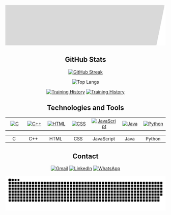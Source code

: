![banner](https://github.com/michelleGomes85/michelleGomes85/blob/main/banner-home.gif)


<div align="center">
  
  ## GitHub Stats
  
  [![GitHub Streak](http://github-readme-streak-stats.herokuapp.com?user=michelleGomes85&theme=dracula&background=000000)](https://git.io/streak-stats)
  
![Top Langs](https://github-readme-stats.vercel.app/api/top-langs/?username=michelleGomes85&langs_count=8&theme=dracula&bg_color=000000&layout=compact&card_width=350)

  [![Training History](https://img.shields.io/badge/▶-000?style=for-the-badge&logo=movie&logoColor=E94D5F)](https://github.com/michelleGomes85/Achievements/blob/main/README.md)
  [![Training History](https://img.shields.io/badge/Training%20History-%23000000.svg?style=for-the-badge&logo=book&logoColor=white)](https://github.com/michelleGomes85/Achievements/blob/main/README.md)

  ## Technologies and Tools
  
<table align="center">
  <tr>
    <td align="center" width="100">
      <a href="https://skillicons.dev">
        <img src="https://skillicons.dev/icons?i=c" alt="C" width="50" height="50"/>
      </a>
    </td>
    <td align="center" width="100">
      <a href="https://skillicons.dev">
        <img src="https://skillicons.dev/icons?i=cpp" alt="C++" width="50" height="50"/>
      </a>
    </td>
    <td align="center" width="100">
      <a href="https://skillicons.dev">
        <img src="https://skillicons.dev/icons?i=html" alt="HTML" width="50" height="50"/>
      </a>
    </td>
    <td align="center" width="100">
      <a href="https://skillicons.dev">
        <img src="https://skillicons.dev/icons?i=css" alt="CSS" width="50" height="50"/>
      </a>
    </td>
    <td align="center" width="100">
      <a href="https://skillicons.dev">
        <img src="https://skillicons.dev/icons?i=js" alt="JavaScript" width="50" height="50"/>
      </a>
    </td>
    <td align="center" width="100">
      <a href="https://devicon.dev">
        <img src="https://cdn.jsdelivr.net/gh/devicons/devicon/icons/java/java-original.svg" alt="Java" width="50" height="50"/>
      </a>
    </td>
    <td align="center" width="100">
      <a href="https://skillicons.dev">
        <img src="https://skillicons.dev/icons?i=python" alt="Python" width="50" height="50"/>
      </a>
    </td>
  </tr>
</table>

<table align="center">
  <tr>
    <td align="center" width="100">C</td>
    <td align="center" width="100">C++</td>
    <td align="center" width="100">HTML</td>
    <td align="center" width="100">CSS</td>
    <td align="center" width="100">JavaScript</td>
    <td align="center" width="100">Java</td>
    <td align="center" width="100">Python</td>
  </tr>
</table>





  ## Contact
  
  <a href="https://mail.google.com/mail/?view=cm&fs=1&to=gmichele498@gmail.com&su=Contato pelo GitHub&body=Olá%20Tudo%20Bem!" target="_blank"><img src="https://img.icons8.com/fluent/48/000000/gmail.png" alt="Gmail" width="60" height="60"></a>
  <a href="https://www.linkedin.com/in/michelleGomes85/" target="_blank"><img src="https://img.icons8.com/fluent/48/000000/linkedin.png" alt="LinkedIn" width="60" height="60"/></a>
  <a href="https://wa.me/5532987094454" target="_blank"><img src="https://img.icons8.com/fluent/48/000000/whatsapp.png" alt="WhatsApp" width="60" height="60"/></a>

  <picture>
    <source media="(prefers-color-scheme: dark)" srcset="https://raw.githubusercontent.com/michellegomes85/michellegomes85/output/github-contribution-grid-snake-dark.svg">
    <source media="(prefers-color-scheme: light)" srcset="https://raw.githubusercontent.com/michellegomes85/michellegomes85/output/github-contribution-grid-snake.svg">
    <img alt="github contribution grid snake animation" src="https://raw.githubusercontent.com/michellegomes85/michellegomes85/output/github-contribution-grid-snake.svg">
  </picture>

</div>
